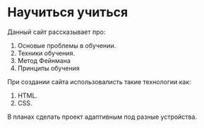 # Научиться учиться

Данный сайт рассказывает про:
1. Основые проблемы в обучении.
2. Техники обучения.
3. Метод Фейнмана
4. Принципы обучения

При создании сайта использовалисть такие технологии как:
1. HTML.
2. CSS.

В планах сделать проект адаптивным под разные устройства.
